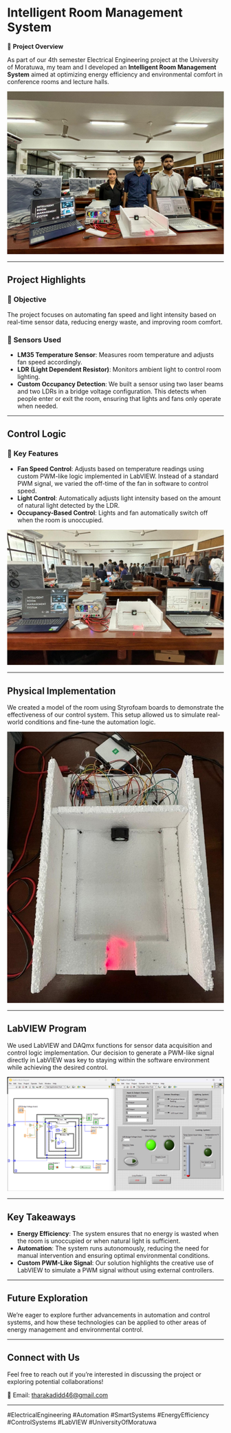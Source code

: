 # Intelligent Room Management System

🚀 **Project Overview**

As part of our 4th semester Electrical Engineering project at the University of Moratuwa, my team and I developed an **Intelligent Room Management System** aimed at optimizing energy efficiency and environmental comfort in conference rooms and lecture halls.

![Group Photo](Images/Group_Photo.jpg)

---

## Project Highlights

### 🎯 **Objective**
The project focuses on automating fan speed and light intensity based on real-time sensor data, reducing energy waste, and improving room comfort.

### 🔹 **Sensors Used**
- **LM35 Temperature Sensor**: Measures room temperature and adjusts fan speed accordingly.
- **LDR (Light Dependent Resistor)**: Monitors ambient light to control room lighting.
- **Custom Occupancy Detection**: We built a sensor using two laser beams and two LDRs in a bridge voltage configuration. This detects when people enter or exit the room, ensuring that lights and fans only operate when needed.

---

## Control Logic

### 🔧 **Key Features**
- **Fan Speed Control**: Adjusts based on temperature readings using custom PWM-like logic implemented in LabVIEW. Instead of a standard PWM signal, we varied the off-time of the fan in software to control speed.
- **Light Control**: Automatically adjusts light intensity based on the amount of natural light detected by the LDR.
- **Occupancy-Based Control**: Lights and fan automatically switch off when the room is unoccupied.

![Intelligent Room Management System](Images/Intelligent_Room_Management_System.jpg)

---

## Physical Implementation

We created a model of the room using Styrofoam boards to demonstrate the effectiveness of our control system. This setup allowed us to simulate real-world conditions and fine-tune the automation logic.

![Physical Arrangement](Images/Physical_Arrangement.jpg)

---

## LabVIEW Program

We used LabVIEW and DAQmx functions for sensor data acquisition and control logic implementation. Our decision to generate a PWM-like signal directly in LabVIEW was key to staying within the software environment while achieving the desired control.

![LabVIEW Programme](Images/LabVIEW_Programme.png)

---

## Key Takeaways

- **Energy Efficiency**: The system ensures that no energy is wasted when the room is unoccupied or when natural light is sufficient.
- **Automation**: The system runs autonomously, reducing the need for manual intervention and ensuring optimal environmental conditions.
- **Custom PWM-Like Signal**: Our solution highlights the creative use of LabVIEW to simulate a PWM signal without using external controllers.

---

## Future Exploration

We’re eager to explore further advancements in automation and control systems, and how these technologies can be applied to other areas of energy management and environmental control.

---

## Connect with Us

Feel free to reach out if you’re interested in discussing the project or exploring potential collaborations!

📧 Email: tharakadidd46@gmail.com

---

#ElectricalEngineering #Automation #SmartSystems #EnergyEfficiency #ControlSystems #LabVIEW #UniversityOfMoratuwa
